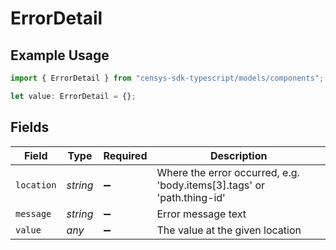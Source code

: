 # ErrorDetail

## Example Usage

```typescript
import { ErrorDetail } from "censys-sdk-typescript/models/components";

let value: ErrorDetail = {};
```

## Fields

| Field                                                                  | Type                                                                   | Required                                                               | Description                                                            |
| ---------------------------------------------------------------------- | ---------------------------------------------------------------------- | ---------------------------------------------------------------------- | ---------------------------------------------------------------------- |
| `location`                                                             | *string*                                                               | :heavy_minus_sign:                                                     | Where the error occurred, e.g. 'body.items[3].tags' or 'path.thing-id' |
| `message`                                                              | *string*                                                               | :heavy_minus_sign:                                                     | Error message text                                                     |
| `value`                                                                | *any*                                                                  | :heavy_minus_sign:                                                     | The value at the given location                                        |